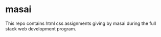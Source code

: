 # masai
This repo contains html css assignments giving by masai during the full stack web development program.
